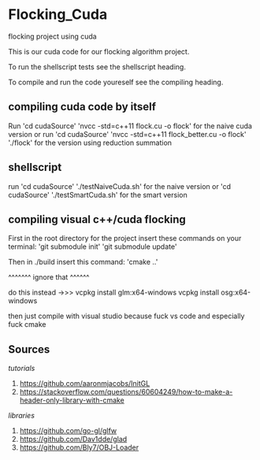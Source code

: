 # Flocking_Cuda

 flocking project using cuda


This is our cuda code for our flocking algorithm project. 

To run the shellscript tests see the shellscript heading.

To compile and run the code youreself see the compiling heading.

## compiling cuda code by itself
Run
'cd cudaSource'
'nvcc -std=c++11 flock.cu -o flock'
for the naive cuda version
or run
'cd cudaSource'
'nvcc -std=c++11 flock_better.cu -o flock'
'./flock'
for the version using reduction summation

## shellscript
run
'cd cudaSource'
'./testNaiveCuda.sh'
for the naive version
or 
'cd cudaSource'
'./testSmartCuda.sh'
for the smart version

## compiling visual c++/cuda flocking
First in the root directory for the project insert these commands on your terminal:
'git submodule init'
'git submodule update'

Then in ./build insert this command:
'cmake ..'

^^^^^^^
ignore that
^^^^^^

do this instead ->>>
vcpkg install glm:x64-windows
vcpkg install osg:x64-windows

then just compile with visual studio because fuck vs code and especially fuck cmake 


## Sources

*tutorials*

1. https://github.com/aaronmjacobs/InitGL
2. https://stackoverflow.com/questions/60604249/how-to-make-a-header-only-library-with-cmake

*libraries*

1. https://github.com/go-gl/glfw
2. https://github.com/Dav1dde/glad
3. https://github.com/Bly7/OBJ-Loader
